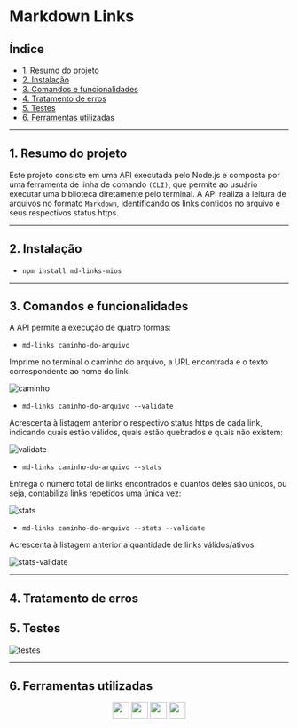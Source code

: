 # Markdown Links

## Índice

* [1. Resumo do projeto](#1-resumo-do-projeto)
* [2. Instalação](#2-instalação)
* [3. Comandos e funcionalidades](#3-comandos-e-funcionalidades)
* [4. Tratamento de erros](#6-tratamento-de-erros)
* [5. Testes](#5-testes)
* [6. Ferramentas utilizadas](#7-ferramentas-utilizadas)

***

## 1. Resumo do projeto

Este projeto consiste em uma API executada pelo Node.js e composta por uma ferramenta de linha de comando `(CLI)`, que permite ao usuário executar uma biblioteca diretamente pelo terminal. A API realiza a leitura de arquivos no formato `Markdown`, identificando os links contidos no arquivo e seus respectivos status https.

***

## 2. Instalação

* `npm install md-links-mios`

***

## 3. Comandos e funcionalidades

A API permite a execução de quatro formas:

* `md-links caminho-do-arquivo`

Imprime no terminal o caminho do arquivo, a URL encontrada e o texto correspondente ao nome do link:

![caminho](https://github.com/osikmelina/SAP009-md-links/assets/107154514/b1b613b1-e49b-4417-877b-66231640183d)

* `md-links caminho-do-arquivo --validate`

Acrescenta à listagem anterior o respectivo status https de cada link, indicando quais estão válidos, quais estão quebrados e quais não existem:

![validate](https://github.com/osikmelina/SAP009-md-links/assets/107154514/eaa3d3d9-f23d-4579-a977-8c617112d4a3)

* `md-links caminho-do-arquivo --stats`

Entrega o número total de links encontrados e quantos deles são únicos, ou seja, contabiliza links repetidos uma única vez:

![stats](https://github.com/osikmelina/SAP009-md-links/assets/107154514/94426d9a-aae3-4c6c-b8fb-e6643c8be6a0)

* `md-links caminho-do-arquivo --stats --validate`

Acrescenta à listagem anterior a quantidade de links válidos/ativos:

![stats-validate](https://github.com/osikmelina/SAP009-md-links/assets/107154514/01b1813d-fb19-4980-be3f-283f2b902c5a)

***

## 4. Tratamento de erros



## 5. Testes

![testes](https://github.com/osikmelina/SAP009-md-links/assets/107154514/7980a442-4cd2-46c9-bd61-cfec03f523cf)

***

## 6. Ferramentas utilizadas

<div align="center">
<img src="https://cdn.jsdelivr.net/gh/devicons/devicon/icons/javascript/javascript-original.svg" height="30px";/>
<img src="https://cdn.jsdelivr.net/gh/devicons/devicon/icons/nodejs/nodejs-original.svg" height="30px";/>
<img src="https://cdn.jsdelivr.net/gh/devicons/devicon/icons/git/git-original.svg" height="30px";/>
<img src="https://cdn.jsdelivr.net/gh/devicons/devicon/icons/github/github-original.svg" 
<img src="https://cdn.jsdelivr.net/gh/devicons/devicon/icons/trello/trello-plain.svg" height="30px";/>
</div>  
